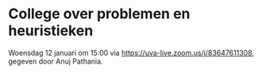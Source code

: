 # College over problemen en heuristieken

Woensdag 12 januari om 15:00 via <https://uva-live.zoom.us/j/83647611308>, gegeven door Anuj Pathania.

<!-- De slides van dit college vind je [hier](/course/lectures/20%20problemen/problems_slides.pptx) -->
